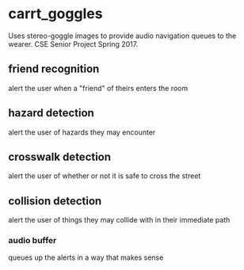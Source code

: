 # carrt_goggles
Uses stereo-goggle images to provide audio navigation queues to the wearer. CSE Senior Project Spring 2017.


## friend recognition
alert the user when a "friend" of theirs enters the room

## hazard detection
alert the user of hazards they may encounter 

## crosswalk detection
alert the user of whether or not it is safe to cross the street 

## collision detection
alert the user of things they may collide with in their immediate path 

### audio buffer 
queues up the alerts in a way that makes sense
